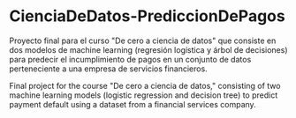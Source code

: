 # CienciaDeDatos-PrediccionDePagos
Proyecto final para el curso "De cero a ciencia de datos" que consiste en dos modelos de machine learning (regresión logística y árbol de decisiones) para predecir el incumplimiento de pagos en un conjunto de datos perteneciente a una empresa de servicios financieros.

Final project for the course "De cero a ciencia de datos," consisting of two machine learning models (logistic regression and decision tree) to predict payment default using a dataset from a financial services company.
